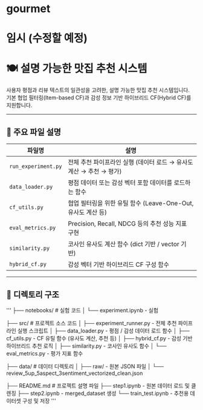 # gourmet
# 임시 (수정할 예정)

# 🍽️ 설명 가능한 맛집 추천 시스템

사용자 평점과 리뷰 텍스트의 일관성을 고려한, 설명 가능한 맛집 추천 시스템입니다.  
기본 협업 필터링(Item-based CF)과 감성 정보 기반 하이브리드 CF(Hybrid CF)를 지원합니다.

---

## 📁 주요 파일 설명

| 파일명 | 설명 |
|--------|------|
| `run_experiment.py` | 전체 추천 파이프라인 실행 (데이터 로드 → 유사도 계산 → 추천 → 평가) |
| `data_loader.py` | 평점 데이터 또는 감성 벡터 포함 데이터를 로드하는 함수 |
| `cf_utils.py` | 협업 필터링을 위한 유틸 함수 (Leave-One-Out, 유사도 계산 등) |
| `eval_metrics.py` | Precision, Recall, NDCG 등의 추천 성능 지표 구현 |
| `similarity.py` | 코사인 유사도 계산 함수 (dict 기반 / vector 기반) |
| `hybrid_cf.py` | 감성 벡터 기반 하이브리드 CF 구성 함수 |

---

## 📁 디렉토리 구조
'''
├── notebooks/ # 실험 코드
│ └──  experiment.ipynb - 실험

├── src/ # 프로젝트 소스 코드
│ ├── experiment_runner.py - 전체 추천 파이프라인 실행 스크립트
│ ├── data_loader.py - 평점 / 감성 데이터 로드 함수
│ ├── cf_utils.py - CF 유틸 함수 (유사도 계산, 추천 등)
│ ├── hybrid_cf.py - 감성 기반 하이브리드 추천 로직
│ ├── similarity.py - 코사인 유사도 함수
│ └── eval_metrics.py - 평가 지표 함수

├── data/ # 데이터 디렉토리
│ ├── raw/ - 원본 JSON 파일
│ └── review_5up_5aspect_3sentiment_vectorized_clean.json

├── README.md # 프로젝트 설명 파일
├── step1.ipynb - 원본 데이터 로드 및 클렌징
├── step2.ipynb - merged_dataset 생성
└── train_test.ipynb - 추천용 데이터셋 구성 및 저장
'''